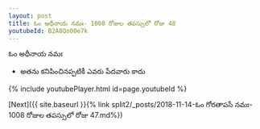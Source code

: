 ```yaml
---
layout: post
title: ఓం అధీనాయ నమః- 1008 రోజుల తపస్సులో రోజు 48
youtubeId: B2A8Qo00e7k
---
```

 
 
 ఓం అధీనాయ నమః  
 
 -  అతను కనిపించినప్పటికీ ఎవరు పేదవారు కాదు 
 
  
 
  
 
 
 
 
 
 


{% include youtubePlayer.html id=page.youtubeId %}
 
[Next]({{ site.baseurl }}{% link  split2/_posts/2018-11-14-ఓం గోరతాపసే నమః- 1008 రోజుల తపస్సులో రోజు 47.md%})
 
